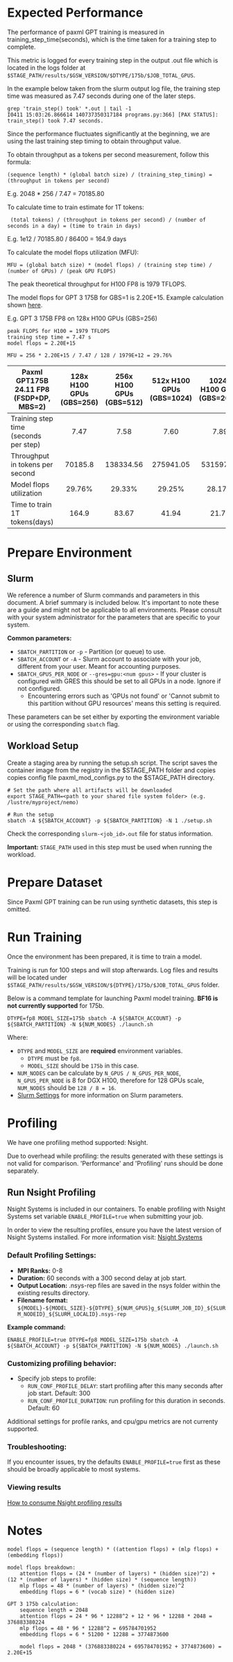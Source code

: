 # Expected Performance

The performance of paxml GPT training is measured in training_step_time(seconds), which is the time taken for a training step to complete.

This metric is logged for every training step in the output .out file which is located in the logs folder at `$STAGE_PATH/results/$GSW_VERSION/$DTYPE/175b/$JOB_TOTAL_GPUS`.

In the example below taken from the slurm output log file, the training step time was measured as 7.47 seconds during one of the later steps.
```shell
grep 'train_step() took' *.out | tail -1
I0411 15:03:26.866614 140737350317184 programs.py:366] [PAX STATUS]: train_step() took 7.47 seconds.
```

Since the performance fluctuates significantly at the beginning, we are using the last training step timing to obtain throughput value. 

To obtain throughput as a tokens per second measurement, follow this formula: 
 ```shell
 (sequence length) * (global batch size) / (training_step_timing) = (throughput in tokens per second)
 ```

 E.g. 2048 * 256 / 7.47 = 70185.80

To calculate time to train estimate for 1T tokens:
```shell
 (total tokens) / (throughput in tokens per second) / (number of seconds in a day) = (time to train in days) 
```
 E.g. 1e12 / 70185.80 / 86400 = 164.9 days

 
 To calculate the model flops utilization (MFU):
```shell
MFU = (global batch size) * (model flops) / (training step time) / (number of GPUs) / (peak GPU FLOPS)
```

The peak theoretical throughput for H100 FP8 is 1979 TFLOPS.

The model flops for GPT 3 175B for GBS=1 is 2.20E+15. Example calculation shown [here](#notes).

E.g. GPT 3 175B FP8 on 128x H100 GPUs (GBS=256)
```shell
peak FLOPS for H100 = 1979 TFLOPS
training step time = 7.47 s
model flops = 2.20E+15

MFU = 256 * 2.20E+15 / 7.47 / 128 / 1979E+12 = 29.76% 
```

| Paxml GPT175B 24.11 FP8 (FSDP+DP, MBS=2) | 128x H100 GPUs (GBS=256) | 256x H100 GPUs (GBS=512) | 512x H100 GPUs (GBS=1024) | 1024x H100 GPUs (GBS=2048) | 2048x H100 GPUs (GBS=4096)
|---|:---:|:---:|:---:|:---:|:---:|
| Training step time (seconds per step) | 7.47  | 7.58  | 7.60  | 7.89  | 8.02
| Throughput in tokens per second | 70185.8 | 138334.56  | 275941.05 | 531597.46 | 1045961.09
| Model flops utilization | 29.76% | 29.33% | 29.25% | 28.17% | 27.72%
| Time to train 1T tokens(days) | 164.9 | 83.67 |  41.94  |  21.77 | 11.07


# Prepare Environment

## Slurm

We reference a number of Slurm commands and parameters in this document. A brief summary is included below. It's important to note these are a guide and might not be applicable to all environments. Please consult with your system administrator for the parameters that are specific to your system.

**Common parameters:**
- `SBATCH_PARTITION` or `-p` - Partition (or queue) to use.
- `SBATCH_ACCOUNT` or `-A` - Slurm account to associate with your job, different from your user. Meant for accounting purposes.
- `SBATCH_GPUS_PER_NODE` or `--gres=gpu:<num gpus>` - If your cluster is configured with GRES this should be set to all GPUs in a node. Ignore if not configured.
	- Encountering errors such as 'GPUs not found' or 'Cannot submit to this partition without GPU resources' means this setting is required.

These parameters can be set either by exporting the environment variable or using the corresponding `sbatch` flag.

## Workload Setup
Create a staging area by running the setup.sh script. The script saves the container image from the registry in the $STAGE_PATH folder and copies copies config file paxml_mod_configs.py to the $STAGE_PATH directory. 

```shell
# Set the path where all artifacts will be downloaded
export STAGE_PATH=<path to your shared file system folder> (e.g. /lustre/myproject/nemo)

# Run the setup
sbatch -A ${SBATCH_ACCOUNT} -p ${SBATCH_PARTITION} -N 1 ./setup.sh
```
Check the corresponding `slurm-<job_id>.out` file for status information.

**Important:** `STAGE_PATH` used in this step must be used when running the workload.

# Prepare Dataset
Since Paxml GPT training can be run using synthetic datasets, this step is omitted.

# Run Training
Once the environment has been prepared, it is time to train a model.

Training is run for 100 steps and will stop afterwards. Log files and results will be located under `$STAGE_PATH/results/$GSW_VERSION/${DTYPE}/175b/$JOB_TOTAL_GPUS` folder.

Below is a command template for launching Paxml model training. **BF16 is not currently supported** for 175b.
```shell
DTYPE=fp8 MODEL_SIZE=175b sbatch -A ${SBATCH_ACCOUNT} -p ${SBATCH_PARTITION} -N ${NUM_NODES} ./launch.sh
```
Where:
- `DTYPE` and `MODEL_SIZE` are **required** environment variables.
	- `DTYPE` must be `fp8`.
	- `MODEL_SIZE` should be `175b` in this case.
- `NUM_NODES` can be calculate by `N_GPUS / N_GPUS_PER_NODE`, `N_GPUS_PER_NODE` is 8 for DGX H100, therefore for 128 GPUs scale, `NUM_NODES` should be `128 / 8 = 16`.
- [Slurm Settings](#slurm) for more information on Slurm parameters.

# Profiling
We have one profiling method supported: Nsight.

Due to overhead while profiling: the results generated with these settings is not valid for comparison. 'Performance' and 'Profiling' runs should be done separately.

## Run Nsight Profiling

Nsight Systems is included in our containers. To enable profiling with Nsight Systems set variable `ENABLE_PROFILE=true` when submitting your job.

In order to view the resulting profiles, ensure you have the latest version of Nsight Systems installed. For more information visit: [Nsight Systems](https://docs.nvidia.com/nsight-systems/)

### Default Profiling Settings:
* **MPI Ranks:** 0-8
* **Duration:** 60 seconds with a 300 second delay at job start.
* **Output Location:** .nsys-rep files are saved in the nsys folder within the existing results directory.
* **Filename format:** `${MODEL}-${MODEL_SIZE}-${DTYPE}_${NUM_GPUS}g_${SLURM_JOB_ID}_${SLURM_NODEID}_${SLURM_LOCALID}.nsys-rep`

**Example command:**
```shell
ENABLE_PROFILE=true DTYPE=fp8 MODEL_SIZE=175b sbatch -A ${SBATCH_ACCOUNT} -p ${SBATCH_PARTITION} -N ${NUM_NODES} ./launch.sh
```
### Customizing profiling behavior:
* Specify job steps to profile:
    * `RUN_CONF_PROFILE_DELAY`: start profiling after this many seconds after job start.
      Default: 300
    * `RUN_CONF_PROFILE_DURATION`: run profiling for this duration in seconds.
      Default: 60

Additional settings for profile ranks, and cpu/gpu metrics are not currenty supported. 


### Troubleshooting:

If you encounter issues, try the defaults `ENABLE_PROFILE=true` first as these should be broadly applicable to most systems.

### Viewing results

[How to consume Nsight profiling results](../common/nsys-profile.md)


# Notes

```shell
model flops = (sequence length) * ((attention flops) + (mlp flops) + (embedding flops))

model flops breakdown:
    attention flops = (24 * (number of layers) * (hidden size)^2) + (12 * (number of layers) * (hidden size) * (sequence length))
    mlp flops = 48 * (number of layers) * (hidden size)^2
    embedding flops = 6 * (vocab size) * (hidden size)

GPT 3 175b calculation:
    sequence length = 2048
    attention flops = 24 * 96 * 12288^2 + 12 * 96 * 12288 * 2048 = 376883380224
    mlp flops = 48 * 96 * 12288^2 = 695784701952
    embedding flops = 6 * 51200 * 12288 = 3774873600

    model flops = 2048 * (376883380224 + 695784701952 + 3774873600) = 2.20E+15
```
